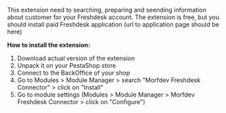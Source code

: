 This extension need to searching, preparing and seending information about customer for your Freshdesk account. The extension is free, but you should install paid Freshdesk application (url to application page should be here)

**How to install the extension:**
1) Download actual version of the extension
2) Unpack it on your PestaShop store
3) Connect to the BackOffice of your shop
4) Go to Modules > Module Manager > search "Morfdev Freshdesk Connector" > click on "Install"
5) Go to module settings (Modules > Module Manager > Morfdev Freshdesk Connector > click on "Configure")
